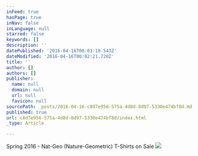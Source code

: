 ```yaml
---
inFeed: true
hasPage: true
inNav: false
inLanguage: null
starred: false
keywords: []
description: ''
datePublished: '2016-04-16T00:03:10.543Z'
dateModified: '2016-04-16T00:02:21.720Z'
title: ''
author: []
authors: []
publisher:
  name: null
  domain: null
  url: null
  favicon: null
sourcePath: _posts/2016-04-16-c8d7e956-575a-4d8d-8d97-5330e474bf8d.md
published: true
url: c8d7e956-575a-4d8d-8d97-5330e474bf8d/index.html
_type: Article

---
```

Spring 2016 - Nat-Geo (Nature-Geometric) T-Shirts on Sale
![](https://the-grid-user-content.s3-us-west-2.amazonaws.com/478b4dbf-9caa-4d67-877c-68e4ba2b1b1f.jpg)